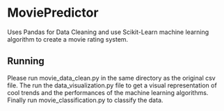 # MoviePredictor
Uses Pandas for Data Cleaning and use Scikit-Learn machine learning algorithm to create a movie rating system. 

## Running 
Please run movie_data_clean.py in the same directory as the original csv file. The run the data_visualization.py file to get a visual representation of cool trends and the performances of the machine learning algorithms. Finally run movie_classification.py to classify the data. 

